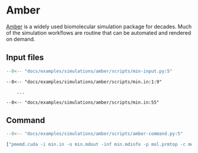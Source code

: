 # Amber

[Amber](https://ambermd.org/) is a widely used biomolecular simulation package for decades.
Much of the simulation workflows are routine that can be automated and rendered on demand.

## Input files

```python
--8<-- "docs/examples/simulations/amber/scripts/min-input.py:5"
```

```text
--8<-- "docs/examples/simulations/amber/scripts/min.in:1:9"

    ...

--8<-- "docs/examples/simulations/amber/scripts/min.in:55"
```

## Command

```python
--8<-- "docs/examples/simulations/amber/scripts/amber-command.py:5"
```

```python
["pmemd.cuda -i min.in -o min.mdout -inf min.mdinfo -p mol.prmtop -c mol.inpcrd"]
```
